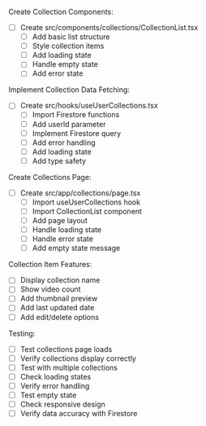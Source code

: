 Create Collection Components:

- [ ] Create src/components/collections/CollectionList.tsx
  - [ ] Add basic list structure
  - [ ] Style collection items
  - [ ] Add loading state
  - [ ] Handle empty state
  - [ ] Add error state

Implement Collection Data Fetching:

- [ ] Create src/hooks/useUserCollections.tsx
  - [ ] Import Firestore functions
  - [ ] Add userId parameter
  - [ ] Implement Firestore query
  - [ ] Add error handling
  - [ ] Add loading state
  - [ ] Add type safety

Create Collections Page:

- [ ] Create src/app/collections/page.tsx
  - [ ] Import useUserCollections hook
  - [ ] Import CollectionList component
  - [ ] Add page layout
  - [ ] Handle loading state
  - [ ] Handle error state
  - [ ] Add empty state message

Collection Item Features:

- [ ] Display collection name
- [ ] Show video count
- [ ] Add thumbnail preview
- [ ] Add last updated date
- [ ] Add edit/delete options

Testing:

- [ ] Test collections page loads
- [ ] Verify collections display correctly
- [ ] Test with multiple collections
- [ ] Check loading states
- [ ] Verify error handling
- [ ] Test empty state
- [ ] Check responsive design
- [ ] Verify data accuracy with Firestore
